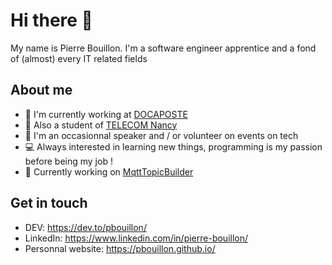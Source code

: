 # Hi there :wave:

My name is Pierre Bouillon. I'm a software engineer apprentice and a fond of (almost) every IT related fields

## About me

- :briefcase: I'm currently working at [DOCAPOSTE](https://www.docaposte.com/)
- :school: Also a student of [TELECOM Nancy](http://telecomnancy.univ-lorraine.fr/en)
- :mega: I'm an occasionnal speaker and / or volunteer on events on tech
- :computer: Always interested in learning new things, programming is my passion before being my job !
- :telescope: Currently working on [MqttTopicBuilder](https://github.com/pBouillon/MqttTopicBuilder)

## Get in touch

- DEV: https://dev.to/pbouillon/
- LinkedIn: https://www.linkedin.com/in/pierre-bouillon/
- Personnal website: https://pbouillon.github.io/
